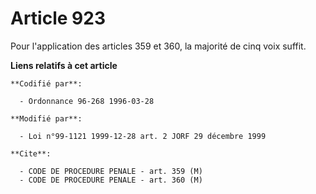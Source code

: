 # Article 923

Pour l'application des articles 359 et 360, la majorité de cinq voix suffit.

**Liens relatifs à cet article**

	**Codifié par**:

	  - Ordonnance 96-268 1996-03-28

	**Modifié par**:

	  - Loi n°99-1121 1999-12-28 art. 2 JORF 29 décembre 1999

	**Cite**:

	  - CODE DE PROCEDURE PENALE - art. 359 (M)
	  - CODE DE PROCEDURE PENALE - art. 360 (M)
